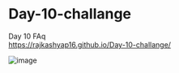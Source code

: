 # Day-10-challange
Day 10 FAq  
https://rajkashyap16.github.io/Day-10-challange/

![image](https://github.com/rajkashyap16/Day-10-challange/assets/78655730/16ef9eab-8c52-4048-b3a3-0a07f4f91d10)
